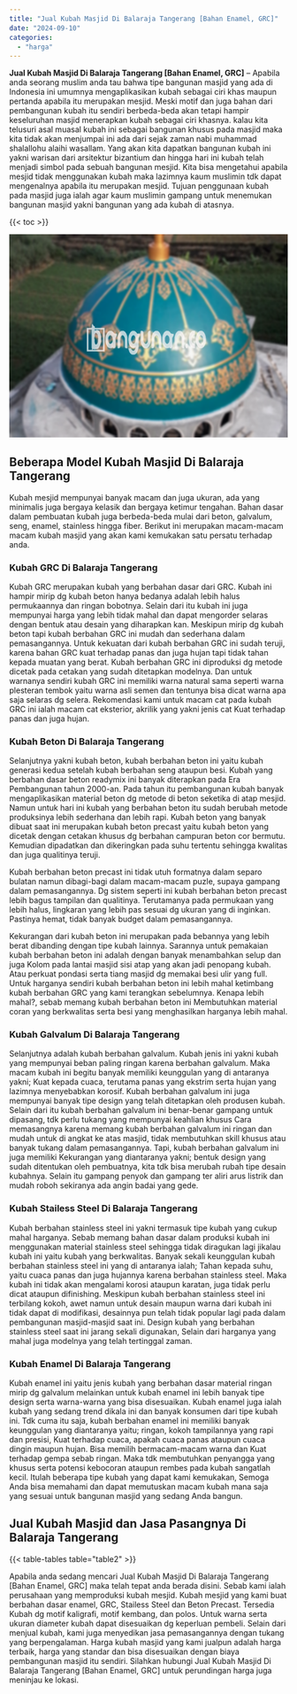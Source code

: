 ```yaml
---
title: "Jual Kubah Masjid Di Balaraja Tangerang [Bahan Enamel, GRC]"
date: "2024-09-10"
categories: 
  - "harga"
---
```


**Jual Kubah Masjid Di Balaraja Tangerang \[Bahan Enamel, GRC\]** – Apabila anda seorang muslim anda tau bahwa tipe bangunan masjid yang ada di Indonesia ini umumnya mengaplikasikan kubah sebagai ciri khas maupun pertanda apabila itu merupakan mesjid. Meski motif dan juga bahan dari pembangunan kubah itu sendiri berbeda-beda akan tetapi hampir keseluruhan masjid menerapkan kubah sebagai ciri khasnya. kalau kita telusuri asal muasal kubah ini sebagai bangunan khusus pada masjid maka kita tidak akan menjumpai ini ada dari sejak zaman nabi muhammad shalallohu alaihi wasallam. Yang akan kita dapatkan bangunan kubah ini yakni warisan dari arsitektur bizantium dan hingga hari ini kubah telah menjadi simbol pada sebuah bangunan mesjid. Kita bisa mengetahui apabila mesjid tidak menggunakan kubah maka lazimnya kaum muslimin tdk dapat mengenalnya apabila itu merupakan mesjid. Tujuan penggunaan kubah pada masjid juga ialah agar kaum muslimin gampang untuk menemukan bangunan masjid yakni bangunan yang ada kubah di atasnya.

{{< toc >}}

![Jual Kubah Masjid Di Balaraja Tangerang [Bahan Enamel, GRC]](/images/jual-kubah-masjid-38.png)

## Beberapa Model Kubah Masjid Di Balaraja Tangerang

Kubah mesjid mempunyai banyak macam dan juga ukuran, ada yang minimalis juga bergaya kelasik dan bergaya ketimur tengahan. Bahan dasar dalam pembuatan kubah juga berbeda-beda mulai dari beton, galvalum, seng, enamel, stainless hingga fiber. Berikut ini merupakan macam-macam macam kubah masjid yang akan kami kemukakan satu persatu terhadap anda.

### Kubah GRC Di Balaraja Tangerang

Kubah GRC merupakan kubah yang berbahan dasar dari GRC. Kubah ini hampir mirip dg kubah beton hanya bedanya adalah lebih halus permukaannya dan ringan bobotnya. Selain dari itu kubah ini juga mempunyai harga yang lebih tidak mahal dan dapat mengorder selaras dengan bentuk atau desain yang diharapkan kan. Meskipun mirip dg kubah beton tapi kubah berbahan GRC ini mudah dan sederhana dalam pemasangannya. Untuk kekuatan dari kubah berbahan GRC ini sudah teruji, karena bahan GRC kuat terhadap panas dan juga hujan tapi tidak tahan kepada muatan yang berat. Kubah berbahan GRC ini diproduksi dg metode dicetak pada cetakan yang sudah ditetapkan modelnya. Dan untuk warnanya sendiri kubah GRC ini memiliki warna natural sama seperti warna plesteran tembok yaitu warna asli semen dan tentunya bisa dicat warna apa saja selaras dg selera. Rekomendasi kami untuk macam cat pada kubah GRC ini ialah macam cat eksterior, akrilik yang yakni jenis cat Kuat terhadap panas dan juga hujan.

### Kubah Beton Di Balaraja Tangerang

Selanjutnya yakni kubah beton, kubah berbahan beton ini yaitu kubah generasi kedua setelah kubah berbahan seng ataupun besi. Kubah yang berbahan dasar beton readymix ini banyak diterapkan pada Era Pembangunan tahun 2000-an. Pada tahun itu pembangunan kubah banyak mengaplikasikan material beton dg metode di beton seketika di atap mesjid. Namun untuk hari ini kubah yang berbahan beton itu sudah berubah metode produksinya lebih sederhana dan lebih rapi. Kubah beton yang banyak dibuat saat ini merupakan kubah beton precast yaitu kubah beton yang dicetak dengan cetakan khusus dg berbahan campuran beton cor bermutu. Kemudian dipadatkan dan dikeringkan pada suhu tertentu sehingga kwalitas dan juga qualitinya teruji.

Kubah berbahan beton precast ini tidak utuh formatnya dalam separo bulatan namun dibagi-bagi dalam macam-macam puzle, supaya gampang dalam pemasangannya. Dg sistem seperti ini kubah berbahan beton precast lebih bagus tampilan dan qualitinya. Terutamanya pada permukaan yang lebih halus, lingkaran yang lebih pas sesuai dg ukuran yang di inginkan. Pastinya hemat, tidak banyak budget dalam pemasangannya.

Kekurangan dari kubah beton ini merupakan pada bebannya yang lebih berat dibanding dengan tipe kubah lainnya. Sarannya untuk pemakaian kubah berbahan beton ini adalah dengan banyak menambahkan selup dan juga Kolom pada lantai masjid sisi atap yang akan jadi penopang kubah. Atau perkuat pondasi serta tiang masjid dg memakai besi ulir yang full. Untuk harganya sendiri kubah berbahan beton ini lebih mahal ketimbang kubah berbahan GRC yang kami terangkan sebelumnya. Kenapa lebih mahal?, sebab memang kubah berbahan beton ini Membutuhkan material coran yang berkwalitas serta besi yang menghasilkan harganya lebih mahal.

### Kubah Galvalum Di Balaraja Tangerang

Selanjutnya adalah kubah berbahan galvalum. Kubah jenis ini yakni kubah yang mempunyai beban paling ringan karena berbahan galvalum. Maka macam kubah ini begitu banyak memiliki keunggulan yang di antaranya yakni; Kuat kepada cuaca, terutama panas yang ekstrim serta hujan yang lazimnya menyebabkan korosif. Kubah berbahan galvalum ini juga mempunyai banyak tipe design yang telah ditetapkan oleh produsen kubah. Selain dari itu kubah berbahan galvalum ini benar-benar gampang untuk dipasang, tdk perlu tukang yang mempunyai keahlian khusus Cara memasangnya karena memang kubah berbahan galvalum ini ringan dan mudah untuk di angkat ke atas masjid, tidak membutuhkan skill khusus atau banyak tukang dalam pemasangannya. Tapi, kubah berbahan galvalum ini juga memiliki Kekurangan yang diantaranya yakni; bentuk design yang sudah ditentukan oleh pembuatnya, kita tdk bisa merubah rubah tipe desain kubahnya. Selain itu gampang penyok dan gampang ter aliri arus listrik dan mudah roboh sekiranya ada angin badai yang gede.

### Kubah Stailess Steel Di Balaraja Tangerang

Kubah berbahan stainless steel ini yakni termasuk tipe kubah yang cukup mahal harganya. Sebab memang bahan dasar dalam produksi kubah ini menggunakan material stainless steel sehingga tidak diragukan lagi jikalau kubah ini yaitu kubah yang berkwalitas. Banyak sekali keunggulan kubah berbahan stainless steel ini yang di antaranya ialah; Tahan kepada suhu, yaitu cuaca panas dan juga hujannya karena berbahan stainless steel. Maka kubah ini tidak akan mengalami korosi ataupun karatan, juga tidak perlu dicat ataupun difinishing. Meskipun kubah berbahan stainless steel ini terbilang kokoh, awet namun untuk desain maupun warna dari kubah ini tidak dapat di modifikasi, desainnya pun telah tidak popular lagi pada dalam pembangunan masjid-masjid saat ini. Design kubah yang berbahan stainless steel saat ini jarang sekali digunakan, Selain dari harganya yang mahal juga modelnya yang telah tertinggal zaman.

### Kubah Enamel Di Balaraja Tangerang

Kubah enamel ini yaitu jenis kubah yang berbahan dasar material ringan mirip dg galvalum melainkan untuk kubah enamel ini lebih banyak tipe design serta warna-warna yang bisa disesuaikan. Kubah enamel juga ialah kubah yang sedang trend dikala ini dan banyak konsumen dari tipe kubah ini. Tdk cuma itu saja, kubah berbahan enamel ini memiliki banyak keunggulan yang diantaranya yaitu; ringan, kokoh tampilannya yang rapi dan presisi, Kuat terhadap cuaca, apakah cuaca panas ataupun cuaca dingin maupun hujan. Bisa memilih bermacam-macam warna dan Kuat terhadap gempa sebab ringan. Maka tdk membutuhkan penyangga yang khusus serta potensi kebocoran ataupun rembes pada kubah sangatlah kecil. Itulah beberapa tipe kubah yang dapat kami kemukakan, Semoga Anda bisa memahami dan dapat memutuskan macam kubah mana saja yang sesuai untuk bangunan masjid yang sedang Anda bangun.

## Jual Kubah Masjid dan Jasa Pasangnya Di Balaraja Tangerang

{{< table-tables table="table2" >}}

Apabila anda sedang mencari Jual Kubah Masjid Di Balaraja Tangerang \[Bahan Enamel, GRC\] maka telah tepat anda berada disini. Sebab kami ialah perusahaan yang memproduksi kubah mesjid. Kubah mesjid yang kami buat berbahan dasar enamel, GRC, Stailess Steel dan Beton Precast. Tersedia Kubah dg motif kaligrafi, motif kembang, dan polos. Untuk warna serta ukuran diameter kubah dapat disesuaikan dg keperluan pembeli. Selain dari menjual kubah, kami juga menyedikan jasa pemasangannya dengan tukang yang berpengalaman. Harga kubah masjid yang kami jualpun adalah harga terbaik, harga yang standar dan bisa disesuaikan dengan biaya pembangunan masjid itu sendiri. Silahkan hubungi Jual Kubah Masjid Di Balaraja Tangerang \[Bahan Enamel, GRC\] untuk perundingan harga juga meninjau ke lokasi.
